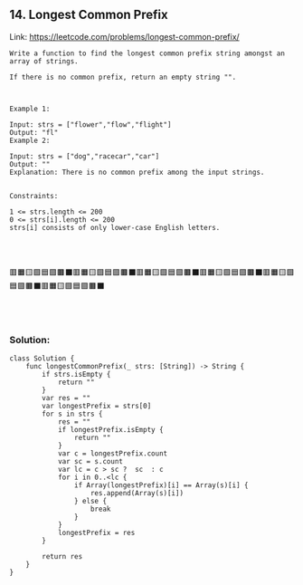 ## 14. Longest Common Prefix

  Link: https://leetcode.com/problems/longest-common-prefix/
  
    Write a function to find the longest common prefix string amongst an array of strings.

    If there is no common prefix, return an empty string "".



    Example 1:

    Input: strs = ["flower","flow","flight"]
    Output: "fl"
    Example 2:

    Input: strs = ["dog","racecar","car"]
    Output: ""
    Explanation: There is no common prefix among the input strings.


    Constraints:

    1 <= strs.length <= 200
    0 <= strs[i].length <= 200
    strs[i] consists of only lower-case English letters.
    
\
&nbsp;

🟥🟧🟨🟩🟦🟪🟫⬛🟥🟧🟨🟩🟦🟪🟫⬛🟥🟧🟨🟩🟦🟪🟫⬛🟥🟧🟨🟩🟦🟪🟫⬛🟥🟧🟨🟩🟦🟪🟫⬛🟥🟧🟨🟩🟦🟪🟫⬛

\
&nbsp;

### Solution:

    class Solution {
        func longestCommonPrefix(_ strs: [String]) -> String {
            if strs.isEmpty {
                return ""
            } 
            var res = ""
            var longestPrefix = strs[0]
            for s in strs {
                res = ""
                if longestPrefix.isEmpty {
                    return ""
                }
                var c = longestPrefix.count
                var sc = s.count
                var lc = c > sc ?  sc  : c 
                for i in 0..<lc {
                    if Array(longestPrefix)[i] == Array(s)[i] {
                        res.append(Array(s)[i])
                    } else {
                        break
                    }
                }
                longestPrefix = res
            }

            return res
        }
    }

